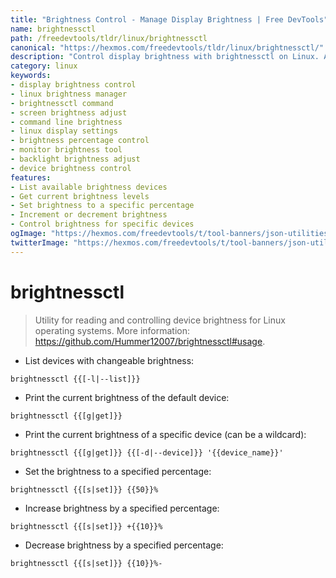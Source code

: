 ```yaml
---
title: "Brightness Control - Manage Display Brightness | Free DevTools"
name: brightnessctl
path: /freedevtools/tldr/linux/brightnessctl
canonical: "https://hexmos.com/freedevtools/tldr/linux/brightnessctl/"
description: "Control display brightness with brightnessctl on Linux. Adjust screen luminosity and manage multiple displays from the command line. Free online tool, no registration required."
category: linux
keywords:
- display brightness control
- linux brightness manager
- brightnessctl command
- screen brightness adjust
- command line brightness
- linux display settings
- brightness percentage control
- monitor brightness tool
- backlight brightness adjust
- device brightness control
features:
- List available brightness devices
- Get current brightness levels
- Set brightness to a specific percentage
- Increment or decrement brightness
- Control brightness for specific devices
ogImage: "https://hexmos.com/freedevtools/t/tool-banners/json-utilities-banner.png"
twitterImage: "https://hexmos.com/freedevtools/t/tool-banners/json-utilities-banner.png"
---
```


# brightnessctl

> Utility for reading and controlling device brightness for Linux operating systems.
> More information: <https://github.com/Hummer12007/brightnessctl#usage>.

- List devices with changeable brightness:

`brightnessctl {{[-l|--list]}}`

- Print the current brightness of the default device:

`brightnessctl {{[g|get]}}`

- Print the current brightness of a specific device (can be a wildcard):

`brightnessctl {{[g|get]}} {{[-d|--device]}} '{{device_name}}'`

- Set the brightness to a specified percentage:

`brightnessctl {{[s|set]}} {{50}}%`

- Increase brightness by a specified percentage:

`brightnessctl {{[s|set]}} +{{10}}%`

- Decrease brightness by a specified percentage:

`brightnessctl {{[s|set]}} {{10}}%-`
